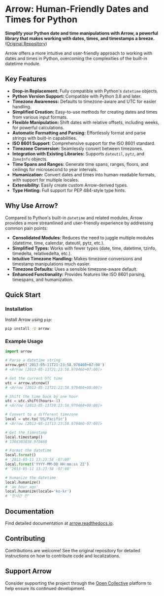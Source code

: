 # Arrow: Human-Friendly Dates and Times for Python

**Simplify your Python date and time manipulations with Arrow, a powerful library that makes working with dates, times, and timestamps a breeze.**  ([Original Repository](https://github.com/arrow-py/arrow))

Arrow offers a more intuitive and user-friendly approach to working with dates and times in Python, overcoming the complexities of the built-in datetime module.

## Key Features

*   **Drop-in Replacement:** Fully compatible with Python's `datetime` objects.
*   **Python Version Support:** Compatible with Python 3.8 and later.
*   **Timezone Awareness:** Defaults to timezone-aware and UTC for easier handling.
*   **Simplified Creation:** Easy-to-use methods for creating dates and times from various input formats.
*   **Flexible Manipulation:** Shift dates with relative offsets, including weeks, for powerful calculations.
*   **Automatic Formatting and Parsing:** Effortlessly format and parse strings with built-in capabilities.
*   **ISO 8601 Support:** Comprehensive support for the ISO 8601 standard.
*   **Timezone Conversion:** Seamlessly convert between timezones.
*   **Integration with Existing Libraries:** Supports `dateutil`, `pytz`, and `ZoneInfo` objects.
*   **Time Spans and Ranges:** Generate time spans, ranges, floors, and ceilings for microsecond to year intervals.
*   **Humanization:** Convert dates and times into human-readable formats, with support for multiple locales.
*   **Extensibility:** Easily create custom Arrow-derived types.
*   **Type Hinting:** Full support for PEP 484-style type hints.

## Why Use Arrow?

Compared to Python's built-in `datetime` and related modules, Arrow provides a more streamlined and user-friendly experience by addressing common pain points:

*   **Consolidated Modules:** Reduces the need to juggle multiple modules (datetime, time, calendar, dateutil, pytz, etc.).
*   **Simplified Types:** Works with fewer types (date, time, datetime, tzinfo, timedelta, relativedelta, etc.).
*   **Intuitive Timezone Handling:** Makes timezone conversions and timestamp manipulations much easier.
*   **Timezone Defaults:** Uses a sensible timezone-aware default.
*   **Enhanced Functionality:** Provides features like ISO 8601 parsing, timespans, and humanization.

## Quick Start

### Installation

Install Arrow using `pip`:

```bash
pip install -U arrow
```

### Example Usage

```python
import arrow

# Parse a datetime string
arrow.get('2013-05-11T21:23:58.970460+07:00')
# <Arrow [2013-05-11T21:23:58.970460+07:00]>

# Get the current UTC time
utc = arrow.utcnow()
# <Arrow [2013-05-11T21:23:58.970460+00:00]>

# Shift the time back by one hour
utc = utc.shift(hours=-1)
# <Arrow [2013-05-11T20:23:58.970460+00:00]>

# Convert to a different timezone
local = utc.to('US/Pacific')
# <Arrow [2013-05-11T13:23:58.970460-07:00]>

# Get the timestamp
local.timestamp()
# 1368303838.970460

# Format the datetime
local.format()
# '2013-05-11 13:23:58 -07:00'
local.format('YYYY-MM-DD HH:mm:ss ZZ')
# '2013-05-11 13:23:58 -07:00'

# Humanize the datetime
local.humanize()
# 'an hour ago'
local.humanize(locale='ko-kr')
# '한시간 전'
```

## Documentation

Find detailed documentation at [arrow.readthedocs.io](https://arrow.readthedocs.io).

## Contributing

Contributions are welcome!  See the original repository for detailed instructions on how to contribute code and localizations.

## Support Arrow

Consider supporting the project through the [Open Collective](https://opencollective.com/arrow) platform to help ensure its continued development.